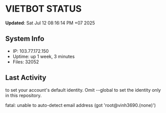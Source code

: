 # VIETBOT STATUS
**Updated**: Sat Jul 12 08:16:14 PM +07 2025

## System Info
- IP: 103.77.172.150
- Uptime: up 1 week, 3 minutes
- Files: 32052

## Last Activity

to set your account's default identity.
Omit --global to set the identity only in this repository.

fatal: unable to auto-detect email address (got 'root@vinh3690.(none)')

